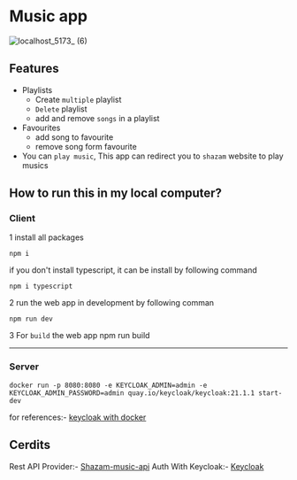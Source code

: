 # Music app
![localhost_5173_ (6)](https://github.com/vimal-oneway/musicApp/assets/90978643/b4344e92-4cbd-4486-bf8a-3fbfec3c91bf)



## Features
 * Playlists
    * Create ``multiple`` playlist
    * ``Delete`` playlist
    * add and remove ``songs`` in a playlist
 * Favourites
    * add song to favourite
    * remove song form favourite
 * You can `play music`, This app can redirect you to ``shazam`` website to play musics

## How to run this in my local computer?
### Client
1 install all packages
````
npm i 
````

if you don't install typescript, it can be install by following command
````
npm i typescript
````

2 run the web app in development by following comman 
````
npm run dev
````
3 For `build` the web app 
npm run build

___

###  Server

```
docker run -p 8080:8080 -e KEYCLOAK_ADMIN=admin -e KEYCLOAK_ADMIN_PASSWORD=admin quay.io/keycloak/keycloak:21.1.1 start-dev
```
for references:- 
[keycloak with docker](https://www.keycloak.org/getting-started/getting-started-docker)


## Cerdits

Rest API Provider:- [Shazam-music-api](https://rapidapi.com/apidojo/api/shazam/)
Auth With Keycloak:- [Keycloak](https://www.keycloak.org/)

